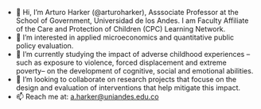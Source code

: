 - 👋 Hi, I’m Arturo Harker (@arturoharker), Asssociate Professor at the School of Government, Universidad de los Andes. I am Faculty Affiliate of the Care and Protection of Children (CPC) Learning Network.
- 👀 I’m interested in applied microeconomics and quantitative public policy evaluation. 
- 🌱 I’m currently studying the impact of adverse childhood experiences –such as exposure to violence, forced displacement and extreme poverty– on the development of cognitive, social and emotional abilities. 
- 💞️ I’m looking to collaborate on research projects that focuse on the design and evaluation of interventions that help mitigate this impact. 
- 📫 Reach me at: a.harker@uniandes.edu.co



<!---
arturoharker/arturoharker is a ✨ special ✨ repository because its `README.md` (this file) appears on your GitHub profile.
You can click the Preview link to take a look at your changes.
--->
